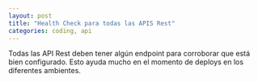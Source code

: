```yaml
---
layout: post
title: "Health Check para todas las APIS Rest"
categories: coding, api
---
```


Todas las API Rest deben tener algún endpoint para corroborar que<!--more--> está bien configurado. Esto ayuda mucho en el momento de deploys en los diferentes ambientes.
